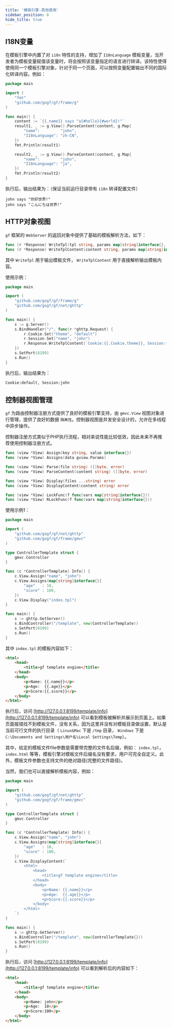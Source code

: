 ```yaml
---
title: '模板引擎-其他使用'
sidebar_position: 6
hide_title: true
---
```


## I18N变量

在模板引擎中内置了对 `i18n` 特性的支持，增加了 `I18nLanguage` 模板变量，当开发者为模板变量赋值该变量时，将会按照该变量指定的语言进行转译。该特性使得使用同一个模板引擎对象，针对于同一个页面，可以按照变量配置输出不同的国际化转译内容。例如：

```go
package main

import (
    "fmt"
    "github.com/gogf/gf/frame/g"
)

func main() {
    content := `{{.name}} says "a{#hello}{#world}!"`
    result1, _ := g.View().ParseContent(content, g.Map{
        "name":         "john",
        "I18nLanguage": "zh-CN",
    })
    fmt.Println(result1)

    result2, _ := g.View().ParseContent(content, g.Map{
        "name":         "john",
        "I18nLanguage": "ja",
    })
    fmt.Println(result2)
}

```

执行后，输出结果为：（保证当前运行目录带有 `i18n` 转译配置文件）

```undefined
john says "你好世界!"
john says "こんにちは世界!"

```

## HTTP对象视图

`gf` 框架的 `WebServer` 的返回对象中提供了基础的模板解析方法，如下：

```go
func (r *Response) WriteTpl(tpl string, params map[string]interface{}, funcMap ...map[string]interface{}) error
func (r *Response) WriteTplContent(content string, params map[string]interface{}, funcMap ...map[string]interface{}) error

```

其中 `WriteTpl` 用于输出模板文件， `WriteTplContent` 用于直接解析输出模板内容。

使用示例：

```go
package main

import (
    "github.com/gogf/gf/frame/g"
    "github.com/gogf/gf/net/ghttp"
)

func main() {
    s := g.Server()
    s.BindHandler("/", func(r *ghttp.Request) {
        r.Cookie.Set("theme", "default")
        r.Session.Set("name", "john")
        r.Response.WriteTplContent(`Cookie:{{.Cookie.theme}}, Session:{{.Session.name}}`, nil)
    })
    s.SetPort(8199)
    s.Run()
}

```

执行后，输出结果为：

```html
Cookie:default, Session:john

```

## 控制器视图管理

`gf` 为路由控制器注册方式提供了良好的模板引擎支持，由 `gmvc.View` 视图对象进行管理，提供了良好的数据 `隔离性`。控制器视图是并发安全设计的，允许在多线程中异步操作。

控制器注册方式类似于PHP执行流程，相对来说性能比较低效，因此未来不再推荐使用控制器注册方式。

```go
func (view *View) Assign(key string, value interface{})
func (view *View) Assigns(data gview.Params)

func (view *View) Parse(file string) ([]byte, error)
func (view *View) ParseContent(content string) ([]byte, error)

func (view *View) Display(files ...string) error
func (view *View) DisplayContent(content string) error

func (view *View) LockFunc(f func(vars map[string]interface{}))
func (view *View) RLockFunc(f func(vars map[string]interface{}))

```

使用示例1：

```go
package main

import (
    "github.com/gogf/gf/net/ghttp"
    "github.com/gogf/gf/frame/gmvc"
)

type ControllerTemplate struct {
    gmvc.Controller
}

func (c *ControllerTemplate) Info() {
    c.View.Assign("name", "john")
    c.View.Assigns(map[string]interface{}{
        "age"   : 18,
        "score" : 100,
    })
    c.View.Display("index.tpl")
}

func main() {
    s := ghttp.GetServer()
    s.BindController("/template", new(ControllerTemplate))
    s.SetPort(8199)
    s.Run()
}

```

其中 `index.tpl` 的模板内容如下：

```html
<html>
    <head>
        <title>gf template engine</title>
    </head>
    <body>
        <p>Name: {{.name}}</p>
        <p>Age:  {{.age}}</p>
        <p>Score:{{.score}}</p>
    </body>
</html>

```

执行后，访问 [http://127.0.0.1:8199/template/info](http://127.0.0.1:8199/template/info) 可以看到模板被解析并展示到页面上。如果页面报错找不到模板文件，没有关系，因为这里并没有对模板目录做设置，默认是当前可行文件的执行目录（ `Linux&Mac` 下是 `/tmp` 目录， `Windows` 下是 `C:\Documents and Settings\用户名\Local Settings\Temp`）。

其中，给定的模板文件file参数是需要带完整的文件名后缀，例如： `index.tpl`， `index.html` 等等，模板引擎对模板文件后缀名没有要求，用户可完全自定义。此外，模板文件参数也支持文件的绝对路径(完整的文件路径)。

当然，我们也可以直接解析模板内容，例如：

```go
package main

import (
    "github.com/gogf/gf/net/ghttp"
    "github.com/gogf/gf/frame/gmvc"
)

type ControllerTemplate struct {
    gmvc.Controller
}

func (c *ControllerTemplate) Info() {
    c.View.Assign("name", "john")
    c.View.Assigns(map[string]interface{}{
        "age"   : 18,
        "score" : 100,
    })
    c.View.DisplayContent(`
        <html>
            <head>
                <title>gf template engine</title>
            </head>
            <body>
                <p>Name: {{.name}}</p>
                <p>Age:  {{.age}}</p>
                <p>Score:{{.score}}</p>
            </body>
        </html>
    `)
}

func main() {
    s := ghttp.GetServer()
    s.BindController("/template", new(ControllerTemplate{}))
    s.SetPort(8199)
    s.Run()
}

```

执行后，访问 [http://127.0.0.1:8199/template/info](http://127.0.0.1:8199/template/info) 可以看到解析后的内容如下：

```html
<html>
    <head>
        <title>gf template engine</title>
    </head>
    <body>
        <p>Name: john</p>
        <p>Age:  18</p>
        <p>Score:100</p>
    </body>
</html>

```